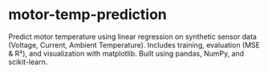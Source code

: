 # motor-temp-prediction
Predict motor temperature using linear regression on synthetic sensor data (Voltage, Current, Ambient Temperature). Includes training, evaluation (MSE &amp; R²), and visualization with matplotlib. Built using pandas, NumPy, and scikit-learn.
